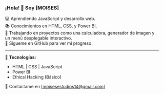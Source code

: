 ### ¡Hola! 👋 Soy [MOISES]

💻 Aprendiendo JavaScript y desarrollo web.  
📚 Conocimientos en HTML, CSS, y Power BI.  
🚀 Trabajando en proyectos como una calculadora, generador de imagen y un menú desplegable interactivo.  
📌 Sígueme en GitHub para ver mi progreso.

---
🌟 **Tecnologías:**  
- HTML | CSS | JavaScript  
- Power BI  
- Ethical Hacking (Básico)

📩 Contáctame en [moisesestudios14@gmail.com]

